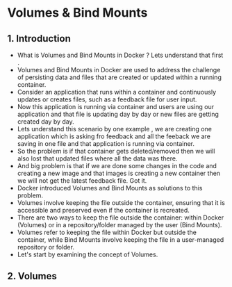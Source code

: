 # Volumes & Bind Mounts

## 1. Introduction
  - What is Volumes and Bind Mounts in Docker ? Lets understand that first .
  - Volumes and Bind Mounts in Docker are used to address the challenge of persisting data and files that are created or updated within a running  container.
  - Consider an application that runs within a container and continuously updates or creates files, such as a feedback file for user input.
  - Now this application is running via container and users are using our application and that file is updating day by day or new files
	  are getting created day by day.
  - Lets understand this scenario by one example , we are creating one application which is asking fro feedback and all the feeback we are saving
    in one file and that application is running via container.
  - So the problem is if that container gets deleted/removed then we will also lost that updated files where all the data was there.
  - And big problem is that if we are done some changes in the code and creating a new image and that images is creating a new container
    then we will not get the latest feedback file. Got it.
  - Docker introduced Volumes and Bind Mounts as solutions to this problem.
  - Volumes involve keeping the file outside the container, ensuring that it is accessible and preserved even if the container is recreated.
  - There are two ways to keep the file outside the container: within Docker (Volumes) or in a repository/folder managed by the user (Bind Mounts). 
  - Volumes refer to keeping the file within Docker but outside the container, while Bind Mounts involve keeping the file in a user-managed repository or folder.
  - Let's start by examining the concept of Volumes.
	
## 2. Volumes

		
   
